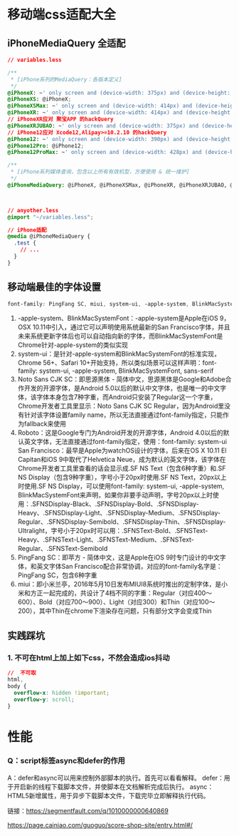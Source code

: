 # 移动端css适配大全

## iPhoneMediaQuery 全适配

``` css
// variables.less

/**
 * [iPhone系列的MediaQuery：各版本定义]
 */
@iPhoneX: ~' only screen and (device-width: 375px) and (device-height: 812px) and (-webkit-device-pixel-ratio: 3)';
@iPhoneXS: @iPhoneX;
@iPhoneXSMax: ~' only screen and (device-width: 414px) and (device-height: 896px) and (-webkit-device-pixel-ratio: 3)';
@iPhoneXR: ~' only screen and (device-width: 414px) and (device-height: 896px) and (-webkit-device-pixel-ratio: 2)';
// iPhoneXR应对 聚宝APP 的hackQuery
@iPhoneXRJUBAO: ~' only screen and (device-width: 375px) and (device-height: 812px) and (-webkit-device-pixel-ratio: 2)';
// iPhone12应对 Xcode12,Alipay>=10.2.10 的hackQuery
@iPhone12: ~' only screen and (device-width: 390px) and (device-height: 844px) and (-webkit-device-pixel-ratio: 3)';
@iPhone12Pro: @iPhone12;
@iPhone12ProMax: ~' only screen and (device-width: 428px) and (device-height: 926px) and (-webkit-device-pixel-ratio: 3)';

/**
 * [iPhone系列媒体查询，包含以上所有有效机型，方便使用 & 统一维护]
 */
@iPhoneMediaQuery: @iPhoneX, @iPhoneXSMax, @iPhoneXR, @iPhoneXRJUBAO, @iPhone12, @iPhone12ProMax;



// anyother.less
@import "~/variables.less";

// iPhone适配
@media @iPhoneMediaQuery {
  .test {
    // ...
  }
}
```

## 移动端最佳的字体设置

``` css
font-family: PingFang SC, miui, system-ui, -apple-system, BlinkMacSystemFont, Helvetica Neue, Helvetica, sans-serif;
```

1. -apple-system、BlinkMacSystemFont：-apple-system是Apple在iOS 9，OSX 10.11中引入，通过它可以声明使用系统最新的San Francisco字体，并且未来系统更新字体后也可以自动指向新的字体，而BlinkMacSystemFont是Chrome针对-apple-system的类似实现
1. system-ui：是针对-apple-system和BlinkMacSystemFont的标准实现，Chrome 56+、Safari 10+开始支持，所以类似场景可以这样声明：font-family: system-ui, -apple-system, BlinkMacSystemFont, sans-serif
1. Noto Sans CJK SC：即思源黑体 - 简体中文，思源黑体是Google和Adobe合作开发的开源字体，是Android 5.0以后的默认中文字体，也是唯一的中文字体，该字体本身包含7种字重，而Android只安装了Regular这一个字重，Chrome开发者工具里显示：Noto Sans CJK SC Regular，因为Android里没有针对该字体设置family name，所以无法直接通过font-family指定，只能作为fallback来使用
1. Roboto：这是Google专门为Android开发的开源字体，Android 4.0以后的默认英文字体，无法直接通过font-family指定，使用：font-family: system-ui
San Francisco：最早是Apple为watchOS设计的字体，后来在OS X 10.11 El Capitan和iOS 9中取代了Helvetica Neue，成为默认的英文字体，该字体在Chrome开发者工具里查看的话会显示成.SF NS Text（包含6种字重）和.SF NS Display（包含9种字重），字号小于20px时使用.SF NS Text，20px以上时使用.SF NS Display，可以使用font-family: system-ui, -apple-system, BlinkMacSystemFont来声明，如果你非要手动声明，字号20px以上时使用：.SFNSDisplay-Black、.SFNSDisplay-Bold、.SFNSDisplay-Heavy、.SFNSDisplay-Light、.SFNSDisplay-Medium、.SFNSDisplay-Regular、.SFNSDisplay-Semibold、.SFNSDisplay-Thin、.SFNSDisplay-Ultralight，字号小于20px时可以用：.SFNSText-Bold、.SFNSText-Heavy、.SFNSText-Light、.SFNSText-Medium、.SFNSText-Regular、.SFNSText-Semibold
1. PingFang SC：即苹方 - 简体中文，这是Apple在iOS 9时专门设计的中文字体，和英文字体San Francisco配合非常协调，对应的font-family名字是：PingFang SC，包含6种字重
1. miui：即小米兰亭，2016年5月10日发布MIUI8系统时推出的定制字体，是小米和方正一起完成的，共设计了4档不同的字重：Regular（对应400～600）、Bold（对应700～900）、Light（对应300）和Thin（对应100～200），其中Thin在chrome下渲染存在问题，只有部分文字会变成Thin

## 实践踩坑

### 1. 不可在html上加上如下css，不然会造成ios抖动

``` css
//  不可取
html,
body {
  overflow-x: hidden !important;
  overflow-y: scroll;
}
```


# 性能

### Q：script标签async和defer的作用

A：defer和async可以用来控制外部脚本的执行。首先可以看看解释。
defer：用于开启新的线程下载脚本文件，并使脚本在文档解析完成后执行。
async：HTML5新增属性，用于异步下载脚本文件，下载完毕立即解释执行代码。

链接：https://segmentfault.com/q/1010000000640869

https://page.cainiao.com/guoguo/score-shop-site/entry.html#/
